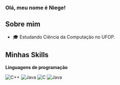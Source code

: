 ### Olá, meu nome é Niege!

## Sobre mim

- 🎓 Estudando Ciência da Computação no UFOP.

## Minhas Skills

**Linguagens de programação**

![C++](https://img.shields.io/badge/-C++-333333?style=flat&logo=C%2B%2B&logoColor=00599C)
![Java](https://img.shields.io/badge/-Java-333333?style=flat&logo=Java&logoColor=007396)
![C]([https://img.shields.io/badge/-Java-333333?style=flat&logo=Java&logoColor=00739](https://camo.githubusercontent.com/8fc69672ed94146629e46524725eb18bc335707e9c99dd15b3bcaf43c23b9fe1/68747470733a2f2f63646e2e69636f6e73636f75742e636f6d2f69636f6e2f667265652f706e672d3531322f632d70726f6772616d6d696e672d3536393536342e706e67))
![Java]([https://img.shields.io/badge/-Java-333333?style=flat&logo=Java&logoColor=007396](https://www.google.com/url?sa=i&url=https%3A%2F%2Fen.wikipedia.org%2Fwiki%2FPython_%2528programming_language%2529&psig=AOvVaw3AkvOQUAWgiDtGe4j4180Q&ust=1713642560644000&source=images&cd=vfe&opi=89978449&ved=0CBIQjRxqFwoTCLjOtZaGz4UDFQAAAAAdAAAAABAE))
